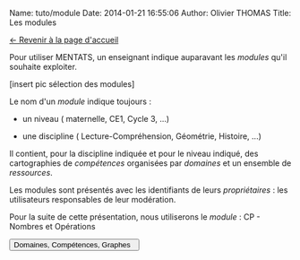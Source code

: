 Name: tuto/module
Date: 2014-01-21 16:55:06
Author: Olivier THOMAS
Title: Les modules

[<- Revenir à la page d'accueil](/)


Pour utiliser MENTATS, un enseignant indique auparavant les *modules* qu'il souhaite exploiter.

[insert pic sélection des modules]

Le nom d'un *module* indique toujours : 

* un niveau ( maternelle, CE1, Cycle 3, ...)

* une discipline ( Lecture-Compréhension, Géométrie, Histoire, ...)

Il contient, pour la discipline indiquée et pour le niveau indiqué, des cartographies de *compétences* organisées par *domaines* et un ensemble de *ressources*.

Les modules sont présentés avec les identifiants de leurs *propriétaires* : les utilisateurs responsables de leur modération. 

Pour la suite de cette présentation, nous utiliserons le *module* : CP - Nombres et Opérations

[<button class="btn btn-primary pull-right" type="button"> Domaines, Compétences, Graphes &nbsp;<i class="icon-arrow-right"></i></button>](/tuto/domainecompetencegraphe)

